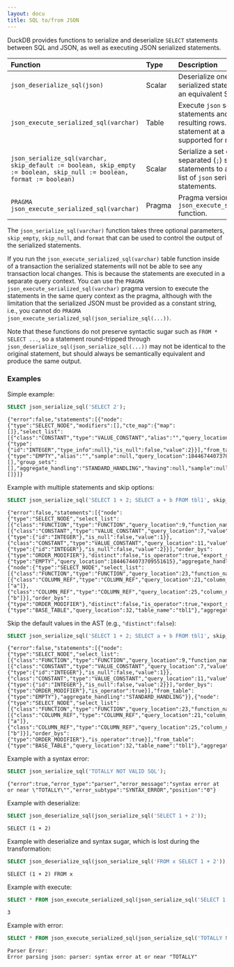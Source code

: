 ```yaml
---
layout: docu
title: SQL to/from JSON
---
```


DuckDB provides functions to serialize and deserialize `SELECT` statements between SQL and JSON, as well as executing JSON serialized statements.

| Function | Type | Description |
|:------|:-|:---------|
| `json_deserialize_sql(json)` | Scalar  | Deserialize one or many `json` serialized statements back to an equivalent SQL string. |
| `json_execute_serialized_sql(varchar)` | Table | Execute `json` serialized statements and return the resulting rows. Only one statement at a time is supported for now. |
| `json_serialize_sql(varchar, skip_default := boolean, skip_empty := boolean, skip_null := boolean, format := boolean)` | Scalar | Serialize a set of semicolon-separated (`;`) select statements to an equivalent list of `json` serialized statements. |
| `PRAGMA json_execute_serialized_sql(varchar)` | Pragma | Pragma version of the `json_execute_serialized_sql` function. |

The `json_serialize_sql(varchar)` function takes three optional parameters, `skip_empty`, `skip_null`, and `format` that can be used to control the output of the serialized statements.

If you run the `json_execute_serialized_sql(varchar)` table function inside of a transaction the serialized statements will not be able to see any transaction local changes. This is because the statements are executed in a separate query context. You can use the `PRAGMA json_execute_serialized_sql(varchar)` pragma version to execute the statements in the same query context as the pragma, although with the limitation that the serialized JSON must be provided as a constant string, i.e., you cannot do `PRAGMA json_execute_serialized_sql(json_serialize_sql(...))`.

Note that these functions do not preserve syntactic sugar such as `FROM * SELECT ...`, so a statement round-tripped through `json_deserialize_sql(json_serialize_sql(...))` may not be identical to the original statement, but should always be semantically equivalent and produce the same output.

### Examples

Simple example:

```sql
SELECT json_serialize_sql('SELECT 2');
```

```text
{"error":false,"statements":[{"node":{"type":"SELECT_NODE","modifiers":[],"cte_map":{"map":[]},"select_list":[{"class":"CONSTANT","type":"VALUE_CONSTANT","alias":"","query_location":7,"value":{"type":{"id":"INTEGER","type_info":null},"is_null":false,"value":2}}],"from_table":{"type":"EMPTY","alias":"","sample":null,"query_location":18446744073709551615},"where_clause":null,"group_expressions":[],"group_sets":[],"aggregate_handling":"STANDARD_HANDLING","having":null,"sample":null,"qualify":null},"named_param_map":[]}]}
```

Example with multiple statements and skip options:

```sql
SELECT json_serialize_sql('SELECT 1 + 2; SELECT a + b FROM tbl1', skip_empty := true, skip_null := true);
```

```text
{"error":false,"statements":[{"node":{"type":"SELECT_NODE","select_list":[{"class":"FUNCTION","type":"FUNCTION","query_location":9,"function_name":"+","children":[{"class":"CONSTANT","type":"VALUE_CONSTANT","query_location":7,"value":{"type":{"id":"INTEGER"},"is_null":false,"value":1}},{"class":"CONSTANT","type":"VALUE_CONSTANT","query_location":11,"value":{"type":{"id":"INTEGER"},"is_null":false,"value":2}}],"order_bys":{"type":"ORDER_MODIFIER"},"distinct":false,"is_operator":true,"export_state":false}],"from_table":{"type":"EMPTY","query_location":18446744073709551615},"aggregate_handling":"STANDARD_HANDLING"}},{"node":{"type":"SELECT_NODE","select_list":[{"class":"FUNCTION","type":"FUNCTION","query_location":23,"function_name":"+","children":[{"class":"COLUMN_REF","type":"COLUMN_REF","query_location":21,"column_names":["a"]},{"class":"COLUMN_REF","type":"COLUMN_REF","query_location":25,"column_names":["b"]}],"order_bys":{"type":"ORDER_MODIFIER"},"distinct":false,"is_operator":true,"export_state":false}],"from_table":{"type":"BASE_TABLE","query_location":32,"table_name":"tbl1"},"aggregate_handling":"STANDARD_HANDLING"}}]}
```

Skip the default values in the AST (e.g., `"distinct":false`):

```sql
SELECT json_serialize_sql('SELECT 1 + 2; SELECT a + b FROM tbl1', skip_default := true, skip_empty := true, skip_null := true);
```

```text
{"error":false,"statements":[{"node":{"type":"SELECT_NODE","select_list":[{"class":"FUNCTION","type":"FUNCTION","query_location":9,"function_name":"+","children":[{"class":"CONSTANT","type":"VALUE_CONSTANT","query_location":7,"value":{"type":{"id":"INTEGER"},"is_null":false,"value":1}},{"class":"CONSTANT","type":"VALUE_CONSTANT","query_location":11,"value":{"type":{"id":"INTEGER"},"is_null":false,"value":2}}],"order_bys":{"type":"ORDER_MODIFIER"},"is_operator":true}],"from_table":{"type":"EMPTY"},"aggregate_handling":"STANDARD_HANDLING"}},{"node":{"type":"SELECT_NODE","select_list":[{"class":"FUNCTION","type":"FUNCTION","query_location":23,"function_name":"+","children":[{"class":"COLUMN_REF","type":"COLUMN_REF","query_location":21,"column_names":["a"]},{"class":"COLUMN_REF","type":"COLUMN_REF","query_location":25,"column_names":["b"]}],"order_bys":{"type":"ORDER_MODIFIER"},"is_operator":true}],"from_table":{"type":"BASE_TABLE","query_location":32,"table_name":"tbl1"},"aggregate_handling":"STANDARD_HANDLING"}}]}
```
Example with a syntax error:

```sql
SELECT json_serialize_sql('TOTALLY NOT VALID SQL');
```

```text
{"error":true,"error_type":"parser","error_message":"syntax error at or near \"TOTALLY\"","error_subtype":"SYNTAX_ERROR","position":"0"}
```

Example with deserialize:

```sql
SELECT json_deserialize_sql(json_serialize_sql('SELECT 1 + 2'));
```

```text
SELECT (1 + 2)
```

Example with deserialize and syntax sugar, which is lost during the transformation:

```sql
SELECT json_deserialize_sql(json_serialize_sql('FROM x SELECT 1 + 2'));
```

```text
SELECT (1 + 2) FROM x
```

Example with execute:

```sql
SELECT * FROM json_execute_serialized_sql(json_serialize_sql('SELECT 1 + 2'));
```

```text
3
```

Example with error:

```sql
SELECT * FROM json_execute_serialized_sql(json_serialize_sql('TOTALLY NOT VALID SQL'));
```

```console
Parser Error:
Error parsing json: parser: syntax error at or near "TOTALLY"
```